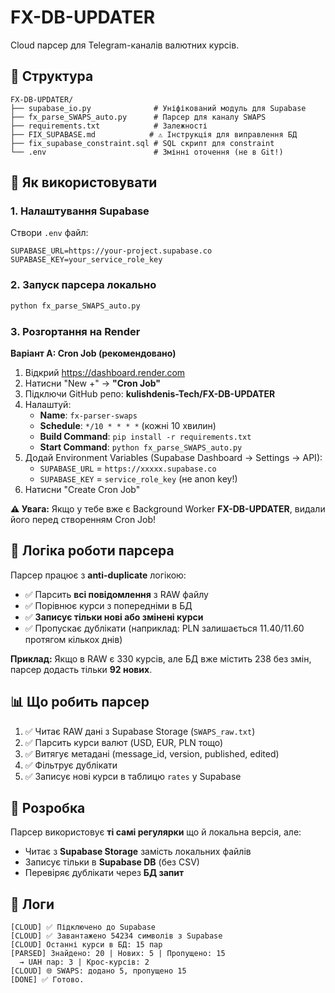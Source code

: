# FX-DB-UPDATER

Cloud парсер для Telegram-каналів валютних курсів.

## 📁 Структура

```
FX-DB-UPDATER/
├── supabase_io.py              # Уніфікований модуль для Supabase
├── fx_parse_SWAPS_auto.py      # Парсер для каналу SWAPS
├── requirements.txt            # Залежності
├── FIX_SUPABASE.md            # ⚠️ Інструкція для виправлення БД
├── fix_supabase_constraint.sql # SQL скрипт для constraint
└── .env                        # Змінні оточення (не в Git!)
```

## 🚀 Як використовувати

### 1. Налаштування Supabase

Створи `.env` файл:

```env
SUPABASE_URL=https://your-project.supabase.co
SUPABASE_KEY=your_service_role_key
```

### 2. Запуск парсера локально

```bash
python fx_parse_SWAPS_auto.py
```

### 3. Розгортання на Render

**Варіант A: Cron Job (рекомендовано)**

1. Відкрий https://dashboard.render.com
2. Натисни "New +" → **"Cron Job"**
3. Підключи GitHub репо: **kulishdenis-Tech/FX-DB-UPDATER**
4. Налаштуй:
   - **Name**: `fx-parser-swaps`
   - **Schedule**: `*/10 * * * *` (кожні 10 хвилин)
   - **Build Command**: `pip install -r requirements.txt`
   - **Start Command**: `python fx_parse_SWAPS_auto.py`
5. Додай Environment Variables (Supabase Dashboard → Settings → API):
   - `SUPABASE_URL` = `https://xxxxx.supabase.co`
   - `SUPABASE_KEY` = `service_role_key` (не anon key!)
6. Натисни "Create Cron Job"

**⚠️ Увага:** Якщо у тебе вже є Background Worker **FX-DB-UPDATER**, видали його перед створенням Cron Job!

## 🧠 Логіка роботи парсера

Парсер працює з **anti-duplicate** логікою:
- ✅ Парсить **всі повідомлення** з RAW файлу
- ✅ Порівнює курси з попередніми в БД
- ✅ **Записує тільки нові або змінені курси**
- ✅ Пропускає дублікати (наприклад: PLN залишається 11.40/11.60 протягом кількох днів)

**Приклад:** Якщо в RAW є 330 курсів, але БД вже містить 238 без змін, парсер додасть тільки **92 нових**.

## 📊 Що робить парсер

1. ✅ Читає RAW дані з Supabase Storage (`SWAPS_raw.txt`)
2. ✅ Парсить курси валют (USD, EUR, PLN тощо)
3. ✅ Витягує метадані (message_id, version, published, edited)
4. ✅ Фільтрує дублікати
5. ✅ Записує нові курси в таблицю `rates` у Supabase

## 🔧 Розробка

Парсер використовує **ті самі регулярки** що й локальна версія, але:
- Читає з **Supabase Storage** замість локальних файлів
- Записує тільки в **Supabase DB** (без CSV)
- Перевіряє дублікати через **БД запит**

## 📝 Логи

```
[CLOUD] ✅ Підключено до Supabase
[CLOUD] ✅ Завантажено 54234 символів з Supabase
[CLOUD] Останні курси в БД: 15 пар
[PARSED] Знайдено: 20 | Нових: 5 | Пропущено: 15
  → UAH пар: 3 | Крос-курсів: 2
[CLOUD] 🌐 SWAPS: додано 5, пропущено 15
[DONE] ✅ Готово.
```

